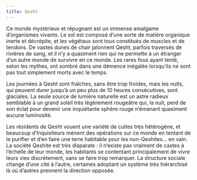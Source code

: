 ```yaml
---
title: Qesht
---
```


Ce monde mystérieux et répugnant est un immense amalgame d’organismes vivants. Le sol est composé d’une sorte de matière organique inerte et décrépite, et les végétaux sont tous constitués de muscles et de tendons. De vastes dunes de chair jalonnent Qesht, parfois traversés de rivières de sang, et il n’y a quasiment rien qui ne permette à un étranger d’un autre monde de survivre en ce monde. Les rares fous ayant tenté, selon les mythes, ont sombré dans une démence inégalée lorsqu’ils ne sont pas tout simplement morts avec le temps.

Les journées à Qesht sont fraîches, sans être trop froides, mais les nuits, qui peuvent durer jusqu’à un peu plus de 10 heures consécutives, sont glaciales. La seule source de lumière naturelle est un astre radieux semblable à un grand soleil très légèrement rougeâtre qui, la nuit, perd de son éclat pour devenir une inquiétante sphère rouge n’émanant quasiment aucune luminosité.

Les résidents de Qesht vouent une variété de cultes très hétérogène, et beaucoup d’Inquisiteurs mènent des opérations sur ce monde en tentant de le purifier et d’en faire une terre habitable pour les non-Qeshites… en vain. La société Qeshite est très disparate : il n’existe pas vraiment de castes à l’échelle de leur monde, les habitants se contentant principalement de vivre leurs vies discrètement, sans se faire trop remarquer. La structure sociale change d’une cité à l’autre, certaines adoptant un système très hiérarchisé là où d’autres prennent la direction opposée.
